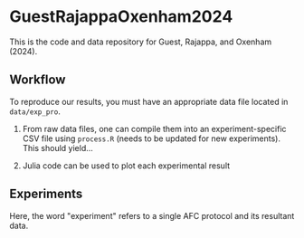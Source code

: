 # GuestRajappaOxenham2024
This is the code and data repository for Guest, Rajappa, and Oxenham (2024).

## Workflow
To reproduce our results, you must have an appropriate data file located in `data/exp_pro`.

1. From raw data files, one can compile them into an experiment-specific CSV file using `process.R` (needs to be updated for new experiments). This should yield...

2. Julia code can be used to plot each experimental result

## Experiments
Here, the word "experiment" refers to a single AFC protocol and its resultant data.